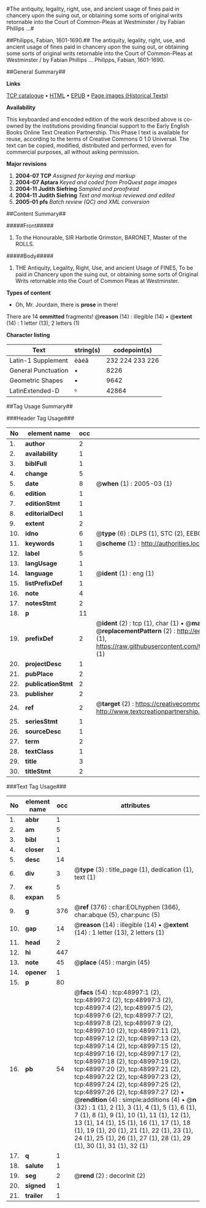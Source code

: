 #The antiquity, legality, right, use, and ancient usage of fines paid in chancery upon the suing out, or obtaining some sorts of original writs retornable into the Court of Common-Pleas at Westminster / by Fabian Phillips ...#

##Philipps, Fabian, 1601-1690.##
The antiquity, legality, right, use, and ancient usage of fines paid in chancery upon the suing out, or obtaining some sorts of original writs retornable into the Court of Common-Pleas at Westminster / by Fabian Phillips ...
Philipps, Fabian, 1601-1690.

##General Summary##

**Links**

[TCP catalogue](http://www.ota.ox.ac.uk/tcp/)  • 
[HTML](http://tei.it.ox.ac.uk/tcp/Texts-HTML/free/A54/A54684.html)  • 
[EPUB](http://tei.it.ox.ac.uk/tcp/Texts-EPUB/free/A54/A54684.epub) • 
[Page images (Historical Texts)](https://data.historicaltexts.jisc.ac.uk/view?pubId=eebo-11779946e&pageId=eebo-11779946e-48997-1)

**Availability**

This keyboarded and encoded edition of the
	       work described above is co-owned by the institutions
	       providing financial support to the Early English Books
	       Online Text Creation Partnership. This Phase I text is
	       available for reuse, according to the terms of Creative
	       Commons 0 1.0 Universal. The text can be copied,
	       modified, distributed and performed, even for
	       commercial purposes, all without asking permission.

**Major revisions**

1. __2004-07__ __TCP__ *Assigned for keying and markup*
1. __2004-07__ __Aptara__ *Keyed and coded from ProQuest page images*
1. __2004-11__ __Judith Siefring__ *Sampled and proofread*
1. __2004-11__ __Judith Siefring__ *Text and markup reviewed and edited*
1. __2005-01__ __pfs__ *Batch review (QC) and XML conversion*

##Content Summary##

#####Front#####

1. To the Honourable,
SIR
Harbotle Grimston,
BARONET,
Master of the ROLLS.

#####Body#####

1. THE
Antiquity, Legality, Right, Use,
and ancient Usage of
FINES,
To be paid in Chancery upon the suing
out, or obtaining some sorts of Original
Writs retornable into the Court of
Common Pleas at Westminster.

**Types of content**

  * Oh, Mr. Jourdain, there is **prose** in there!

There are 14 **ommitted** fragments! 
 @__reason__ (14) : illegible (14)  •  @__extent__ (14) : 1 letter (13), 2 letters (1)

**Character listing**


|Text|string(s)|codepoint(s)|
|---|---|---|
|Latin-1 Supplement|èàéâ|232 224 233 226|
|General Punctuation|•|8226|
|Geometric Shapes|▪|9642|
|LatinExtended-D|ꝰ|42864|

##Tag Usage Summary##

###Header Tag Usage###

|No|element name|occ|attributes|
|---|---|---|---|
|1.|__author__|2||
|2.|__availability__|1||
|3.|__biblFull__|1||
|4.|__change__|5||
|5.|__date__|8| @__when__ (1) : 2005-03 (1)|
|6.|__edition__|1||
|7.|__editionStmt__|1||
|8.|__editorialDecl__|1||
|9.|__extent__|2||
|10.|__idno__|6| @__type__ (6) : DLPS (1), STC (2), EEBO-CITATION (1), OCLC (1), VID (1)|
|11.|__keywords__|1| @__scheme__ (1) : http://authorities.loc.gov/ (1)|
|12.|__label__|5||
|13.|__langUsage__|1||
|14.|__language__|1| @__ident__ (1) : eng (1)|
|15.|__listPrefixDef__|1||
|16.|__note__|4||
|17.|__notesStmt__|2||
|18.|__p__|11||
|19.|__prefixDef__|2| @__ident__ (2) : tcp (1), char (1)  •  @__matchPattern__ (2) : ([0-9\-]+):([0-9IVX]+) (1), (.+) (1)  •  @__replacementPattern__ (2) : http://eebo.chadwyck.com/downloadtiff?vid=$1&page=$2 (1), https://raw.githubusercontent.com/textcreationpartnership/Texts/master/tcpchars.xml#$1 (1)|
|20.|__projectDesc__|1||
|21.|__pubPlace__|2||
|22.|__publicationStmt__|2||
|23.|__publisher__|2||
|24.|__ref__|2| @__target__ (2) : https://creativecommons.org/publicdomain/zero/1.0/ (1), http://www.textcreationpartnership.org/docs/. (1)|
|25.|__seriesStmt__|1||
|26.|__sourceDesc__|1||
|27.|__term__|2||
|28.|__textClass__|1||
|29.|__title__|3||
|30.|__titleStmt__|2||


###Text Tag Usage###

|No|element name|occ|attributes|
|---|---|---|---|
|1.|__abbr__|1||
|2.|__am__|5||
|3.|__bibl__|1||
|4.|__closer__|1||
|5.|__desc__|14||
|6.|__div__|3| @__type__ (3) : title_page (1), dedication (1), text (1)|
|7.|__ex__|5||
|8.|__expan__|5||
|9.|__g__|376| @__ref__ (376) : char:EOLhyphen (366), char:abque (5), char:punc (5)|
|10.|__gap__|14| @__reason__ (14) : illegible (14)  •  @__extent__ (14) : 1 letter (13), 2 letters (1)|
|11.|__head__|2||
|12.|__hi__|447||
|13.|__note__|45| @__place__ (45) : margin (45)|
|14.|__opener__|1||
|15.|__p__|80||
|16.|__pb__|54| @__facs__ (54) : tcp:48997:1 (2), tcp:48997:2 (2), tcp:48997:3 (2), tcp:48997:4 (2), tcp:48997:5 (2), tcp:48997:6 (2), tcp:48997:7 (2), tcp:48997:8 (2), tcp:48997:9 (2), tcp:48997:10 (2), tcp:48997:11 (2), tcp:48997:12 (2), tcp:48997:13 (2), tcp:48997:14 (2), tcp:48997:15 (2), tcp:48997:16 (2), tcp:48997:17 (2), tcp:48997:18 (2), tcp:48997:19 (2), tcp:48997:20 (2), tcp:48997:21 (2), tcp:48997:22 (2), tcp:48997:23 (2), tcp:48997:24 (2), tcp:48997:25 (2), tcp:48997:26 (2), tcp:48997:27 (2)  •  @__rendition__ (4) : simple:additions (4)  •  @__n__ (32) : 1 (1), 2 (1), 3 (1), 4 (1), 5 (1), 6 (1), 7 (1), 8 (1), 9 (1), 10 (1), 11 (1), 12 (1), 13 (1), 14 (1), 15 (1), 16 (1), 17 (1), 18 (1), 19 (1), 20 (1), 21 (1), 22 (1), 23 (1), 24 (1), 25 (1), 26 (1), 27 (1), 28 (1), 29 (1), 30 (1), 31 (1), 32 (1)|
|17.|__q__|1||
|18.|__salute__|1||
|19.|__seg__|2| @__rend__ (2) : decorInit (2)|
|20.|__signed__|1||
|21.|__trailer__|1||

